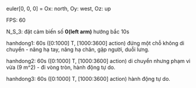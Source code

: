 euler[0, 0, 0] = Ox: north, Oy: west, Oz: up


FPS: 60

N_S_3: đặt cảm biến số **0(left arm)** hướng bắc 10s

hanhdong1: 60s ([0:1000] T, [1000:3600] action) đứng một chỗ không di chuyển - nâng hạ tay, nâng hạ chân, gập người, duỗi lưng.

hanhdong2: 60s ([0:1000] T, [1000:3600] action) di chuyển nhưng phạm vi vừa (9 m^2) - đi vòng tròn, hành động tự do.

hanhdong3: 60s ([0:1000] T, [1000:3600] action) hành động tự do.

